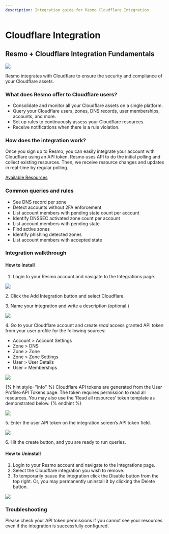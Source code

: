```yaml
---
description: Integration guide for Resmo Cloudflare Integration.
---
```


# Cloudflare Integration

## Resmo + Cloudflare Integration Fundamentals

![](../.gitbook/assets/cf-logo-v-rgb.png)

Resmo integrates with Cloudflare to ensure the security and compliance of your Cloudflare assets.

### What does Resmo offer to Cloudflare users?

* Consolidate and monitor all your Cloudflare assets on a single platform.
* Query your Cloudflare users, zones, DNS records, user memberships, accounts, and more.
* Set up rules to continuously assess your Cloudflare resources.
* Receive notifications when there is a rule violation.

### How does the integration work?

Once you sign up to Resmo, you can easily integrate your account with Cloudflare using an API token. Resmo uses API to do the initial polling and collect existing resources. Then, we receive resource changes and updates in real-time by regular polling.

[Available Resources](https://docs.resmo.com/resources/cloudflare)

### Common queries and rules

* See DNS record per zone
* Detect accounts without 2FA enforcement
* List account members with pending state count per account
* Identify DNSSEC activated zone count per account
* List account members with pending state
* Find active zones
* Identify phishing detected zones
* List account members with accepted state

### Integration walkthrough

#### How to Install

1. Login to your Resmo account and navigate to the Integrations page.

![](<../.gitbook/assets/settings-integrations (2).jpg>)

2\. Click the Add Integration button and select Cloudflare.

3\. Name your integration and write a description (optional.)

![](<../.gitbook/assets/cloudflare (1).png>)

4\. Go to your Cloudflare account and create _read_ access granted API token from your user profile for the following sources:

* Account > Account Settings
* Zone > DNS
* Zone > Zone
* Zone > Zone Settings
* User > User Details
* User > Memberships

![](../.gitbook/assets/cloudflare-api.png)

{% hint style="info" %}
Cloudflare API tokens are generated from the User Profile>API Tokens page. The token requires permission to read all resources. You may also use the 'Read all resources' token template as demonstrated below.
{% endhint %}

![](../.gitbook/assets/read-all-resources.png)

5\. Enter the user API token on the integration screen’s API token field.

![](../.gitbook/assets/cloudflare.png)

6\. Hit the create button, and you are ready to run queries.

#### How to Uninstall

1. Login to your Resmo account and navigate to the Integrations page.
2. Select the Cloudflare integration you wish to remove.
3. To temporarily pause the integration click the Disable button from the top right. Or, you may permanently uninstall it by clicking the Delete button.

![](../.gitbook/assets/cloudflare-integration-disable.png)

### Troubleshooting

Please check your API token permissions if you cannot see your resources even if the integration is successfully configured.
